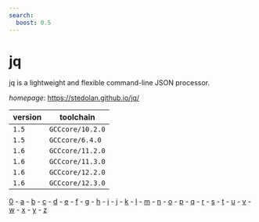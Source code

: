 ```yaml
---
search:
  boost: 0.5
---
```

# jq

jq is a lightweight and flexible command-line JSON processor.

*homepage*: <https://stedolan.github.io/jq/>

version | toolchain
--------|----------
``1.5`` | ``GCCcore/10.2.0``
``1.5`` | ``GCCcore/6.4.0``
``1.6`` | ``GCCcore/11.2.0``
``1.6`` | ``GCCcore/11.3.0``
``1.6`` | ``GCCcore/12.2.0``
``1.6`` | ``GCCcore/12.3.0``

[0](../0/index.md) - [a](../a/index.md) - [b](../b/index.md) - [c](../c/index.md) - [d](../d/index.md) - [e](../e/index.md) - [f](../f/index.md) - [g](../g/index.md) - [h](../h/index.md) - [i](../i/index.md) - [j](../j/index.md) - [k](../k/index.md) - [l](../l/index.md) - [m](../m/index.md) - [n](../n/index.md) - [o](../o/index.md) - [p](../p/index.md) - [q](../q/index.md) - [r](../r/index.md) - [s](../s/index.md) - [t](../t/index.md) - [u](../u/index.md) - [v](../v/index.md) - [w](../w/index.md) - [x](../x/index.md) - [y](../y/index.md) - [z](../z/index.md)


